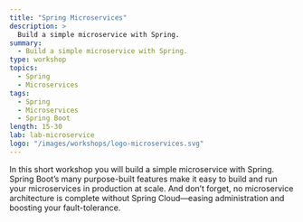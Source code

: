 ```yaml
---
title: "Spring Microservices"
description: >
  Build a simple microservice with Spring.
summary:
  - Build a simple microservice with Spring.
type: workshop
topics:
  - Spring
  - Microservices
tags:
  - Spring
  - Microservices
  - Spring Boot
length: 15-30
lab: lab-microservice
logo: "/images/workshops/logo-microservices.svg"
---
```


In this short workshop you will build a simple microservice with Spring. Spring Boot’s many purpose-built features make it easy to build and run your microservices in production at scale. And don’t forget, no microservice architecture is complete without Spring Cloud—easing administration and boosting your fault-tolerance.
